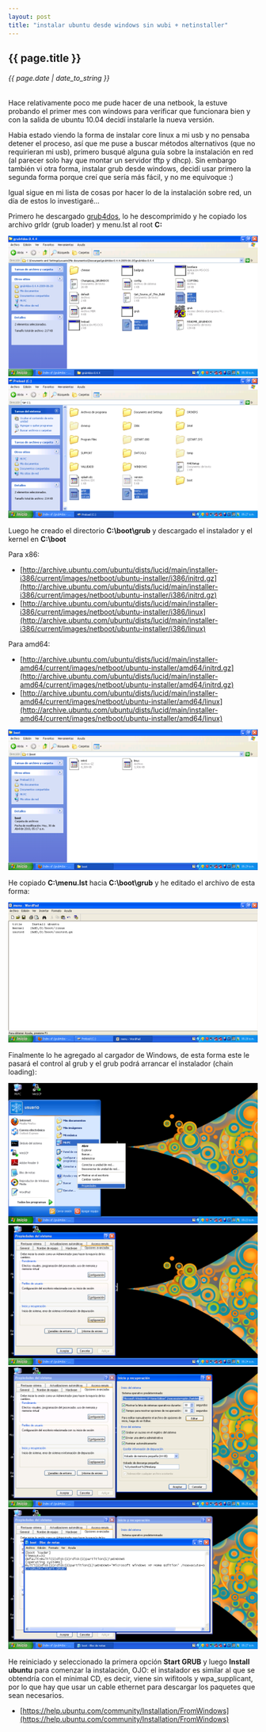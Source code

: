 ```yaml
---
layout: post
title: "instalar ubuntu desde windows sin wubi + netinstaller"
---
```


## {{ page.title }}
###### {{ page.date | date_to_string }}

Hace relativamente poco me pude hacer de una netbook, la estuve probando el primer mes con windows para verificar que funcionara bien y con la salida de ubuntu 10.04 decidí instalarle la nueva versión.

Habia estado viendo la forma de instalar core linux a mi usb y no pensaba detener el proceso, así que me puse a buscar métodos alternativos (que no requirieran mi usb), primero busqué alguna guía sobre la instalación en red (al parecer solo hay que montar un servidor tftp y dhcp). Sin embargo también vi otra forma, instalar grub desde windows, decidí usar primero la segunda forma porque creí que sería más fácil, y no me equivoque :)

Igual sigue en mi lista de cosas por hacer lo de la instalación sobre red, un día de estos lo investigaré...

Primero he descargado [grub4dos](http://grub4dos.sourceforge.net/), lo he descomprimido y he copiado los archivo grldr (grub loader) y menu.lst al root **C:**

**[![](/assets/img/26.png)](/assets/img/26.png)**
**[![](/assets/img/27.png)](/assets/img/27.png)**

Luego he creado el directorio **C:\boot\grub** y descargado el instalador y el kernel en **C:\boot**

Para x86:

- [http://archive.ubuntu.com/ubuntu/dists/lucid/main/installer-i386/current/images/netboot/ubuntu-installer/i386/initrd.gz](http://archive.ubuntu.com/ubuntu/dists/lucid/main/installer-i386/current/images/netboot/ubuntu-installer/i386/initrd.gz)
- [http://archive.ubuntu.com/ubuntu/dists/lucid/main/installer-i386/current/images/netboot/ubuntu-installer/i386/linux](http://archive.ubuntu.com/ubuntu/dists/lucid/main/installer-i386/current/images/netboot/ubuntu-installer/i386/linux)

Para amd64:

- [http://archive.ubuntu.com/ubuntu/dists/lucid/main/installer-amd64/current/images/netboot/ubuntu-installer/amd64/initrd.gz](http://archive.ubuntu.com/ubuntu/dists/lucid/main/installer-amd64/current/images/netboot/ubuntu-installer/amd64/initrd.gz)
- [http://archive.ubuntu.com/ubuntu/dists/lucid/main/installer-amd64/current/images/netboot/ubuntu-installer/amd64/linux](http://archive.ubuntu.com/ubuntu/dists/lucid/main/installer-amd64/current/images/netboot/ubuntu-installer/amd64/linux)

**[![](/assets/img/28.png)](/assets/img/28.png)**

He copiado **C:\menu.lst** hacia **C:\boot\grub** y he editado el archivo de esta forma:

**[![](/assets/img/29.png)](/assets/img/29.png)**

Finalmente lo he agregado al cargador de Windows, de esta forma este le pasará el control al grub y el grub podrá arrancar el instalador (chain loading):

**[![](/assets/img/30.png)](/assets/img/30.png)**
**[![](/assets/img/31.png)](/assets/img/31.png)**
**[![](/assets/img/32.png)](/assets/img/32.png)**
**[![](/assets/img/33.png)](/assets/img/33.png)**

He reiniciado y seleccionado la primera opción **Start GRUB** y luego **Install ubuntu** para comenzar la instalación, OJO: el instalador es similar al que se obtendría con el mínimal CD, es decir, viene sin wifitools y wpa_supplicant, por lo que hay que usar un cable ethernet para descargar los paquetes que sean necesarios.

- [https://help.ubuntu.com/community/Installation/FromWindows](https://help.ubuntu.com/community/Installation/FromWindows)
